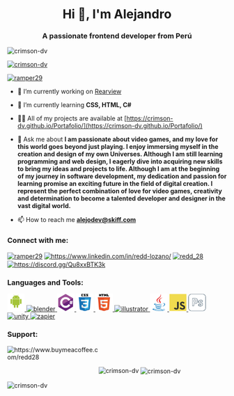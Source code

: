 <h1 align="center">Hi 👋, I'm Alejandro</h1>
<h3 align="center">A passionate frontend developer from Perú</h3>

<p align="left"> <img src="https://komarev.com/ghpvc/?username=crimson-dv&label=Profile%20views&color=0e75b6&style=flat" alt="crimson-dv" /> </p>

<p align="left"> <a href="https://github.com/ryo-ma/github-profile-trophy"><img src="https://github-profile-trophy.vercel.app/?username=crimson-dv" alt="crimson-dv" /></a> </p>

<p align="left"> <a href="https://twitter.com/ramper29" target="blank"><img src="https://img.shields.io/twitter/follow/ramper29?logo=twitter&style=for-the-badge" alt="ramper29" /></a> </p>

- 🔭 I’m currently working on [Rearview](https://gamejolt.com/games/rearview/851945)

- 🌱 I’m currently learning **CSS, HTML, C#**

- 👨‍💻 All of my projects are available at [https://crimson-dv.github.io/Portafolio/](https://crimson-dv.github.io/Portafolio/)

- 💬 Ask me about **I am passionate about video games, and my love for this world goes beyond just playing. I enjoy immersing myself in the creation and design of my own Universes. Although I am still learning programming and web design, I eagerly dive into acquiring new skills to bring my ideas and projects to life. Although I am at the beginning of my journey in software development, my dedication and passion for learning promise an exciting future in the field of digital creation. I represent the perfect combination of love for video games, creativity and determination to become a talented developer and designer in the vast digital world.**

- 📫 How to reach me **alejodev@skiff.com**

<h3 align="left">Connect with me:</h3>
<p align="left">
<a href="https://twitter.com/ramper29" target="blank"><img align="center" src="https://raw.githubusercontent.com/rahuldkjain/github-profile-readme-generator/master/src/images/icons/Social/twitter.svg" alt="ramper29" height="30" width="40" /></a>
<a href="https://linkedin.com/in/https://www.linkedin.com/in/redd-lozano/" target="blank"><img align="center" src="https://raw.githubusercontent.com/rahuldkjain/github-profile-readme-generator/master/src/images/icons/Social/linked-in-alt.svg" alt="https://www.linkedin.com/in/redd-lozano/" height="30" width="40" /></a>
<a href="https://www.youtube.com/c/redd_28" target="blank"><img align="center" src="https://raw.githubusercontent.com/rahuldkjain/github-profile-readme-generator/master/src/images/icons/Social/youtube.svg" alt="redd_28" height="30" width="40" /></a>
<a href="https://discord.gg/https://discord.gg/Qu8xxBTK3k" target="blank"><img align="center" src="https://raw.githubusercontent.com/rahuldkjain/github-profile-readme-generator/master/src/images/icons/Social/discord.svg" alt="https://discord.gg/Qu8xxBTK3k" height="30" width="40" /></a>
</p>

<h3 align="left">Languages and Tools:</h3>
<p align="left"> <a href="https://developer.android.com" target="_blank" rel="noreferrer"> <img src="https://raw.githubusercontent.com/devicons/devicon/master/icons/android/android-original-wordmark.svg" alt="android" width="40" height="40"/> </a> <a href="https://www.blender.org/" target="_blank" rel="noreferrer"> <img src="https://download.blender.org/branding/community/blender_community_badge_white.svg" alt="blender" width="40" height="40"/> </a> <a href="https://www.w3schools.com/cs/" target="_blank" rel="noreferrer"> <img src="https://raw.githubusercontent.com/devicons/devicon/master/icons/csharp/csharp-original.svg" alt="csharp" width="40" height="40"/> </a> <a href="https://www.w3schools.com/css/" target="_blank" rel="noreferrer"> <img src="https://raw.githubusercontent.com/devicons/devicon/master/icons/css3/css3-original-wordmark.svg" alt="css3" width="40" height="40"/> </a> <a href="https://www.w3.org/html/" target="_blank" rel="noreferrer"> <img src="https://raw.githubusercontent.com/devicons/devicon/master/icons/html5/html5-original-wordmark.svg" alt="html5" width="40" height="40"/> </a> <a href="https://www.adobe.com/in/products/illustrator.html" target="_blank" rel="noreferrer"> <img src="https://www.vectorlogo.zone/logos/adobe_illustrator/adobe_illustrator-icon.svg" alt="illustrator" width="40" height="40"/> </a> <a href="https://www.java.com" target="_blank" rel="noreferrer"> <img src="https://raw.githubusercontent.com/devicons/devicon/master/icons/java/java-original.svg" alt="java" width="40" height="40"/> </a> <a href="https://developer.mozilla.org/en-US/docs/Web/JavaScript" target="_blank" rel="noreferrer"> <img src="https://raw.githubusercontent.com/devicons/devicon/master/icons/javascript/javascript-original.svg" alt="javascript" width="40" height="40"/> </a> <a href="https://www.photoshop.com/en" target="_blank" rel="noreferrer"> <img src="https://raw.githubusercontent.com/devicons/devicon/master/icons/photoshop/photoshop-line.svg" alt="photoshop" width="40" height="40"/> </a> <a href="https://unity.com/" target="_blank" rel="noreferrer"> <img src="https://www.vectorlogo.zone/logos/unity3d/unity3d-icon.svg" alt="unity" width="40" height="40"/> </a> <a href="https://zapier.com" target="_blank" rel="noreferrer"> <img src="https://www.vectorlogo.zone/logos/zapier/zapier-icon.svg" alt="zapier" width="40" height="40"/> </a> </p>

<h3 align="left">Support:</h3>
<p><a href="https://www.buymeacoffee.com/https://www.buymeacoffee.com/redd28"> <img align="left" src="https://cdn.buymeacoffee.com/buttons/v2/default-yellow.png" height="50" width="210" alt="https://www.buymeacoffee.com/redd28" /></a></p><br><br>

<p><img align="left" src="https://github-readme-stats.vercel.app/api/top-langs?username=crimson-dv&show_icons=true&locale=en&layout=compact" alt="crimson-dv" /></p>

<p>&nbsp;<img align="center" src="https://github-readme-stats.vercel.app/api?username=crimson-dv&show_icons=true&locale=en" alt="crimson-dv" /></p>

<p><img align="center" src="https://github-readme-streak-stats.herokuapp.com/?user=crimson-dv&" alt="crimson-dv" /></p>
